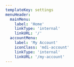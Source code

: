```yaml
---
templateKey: settings
menuHeader:
  mainMenu:
    label: 'Home'
    linkType: 'internal'
    linkURL: '/'
  accountMenu:
    label: 'My Account'
    iconClass: 'mdi-account'
    linkType: 'internal'
    linkURL: '/my-account'
---
```

